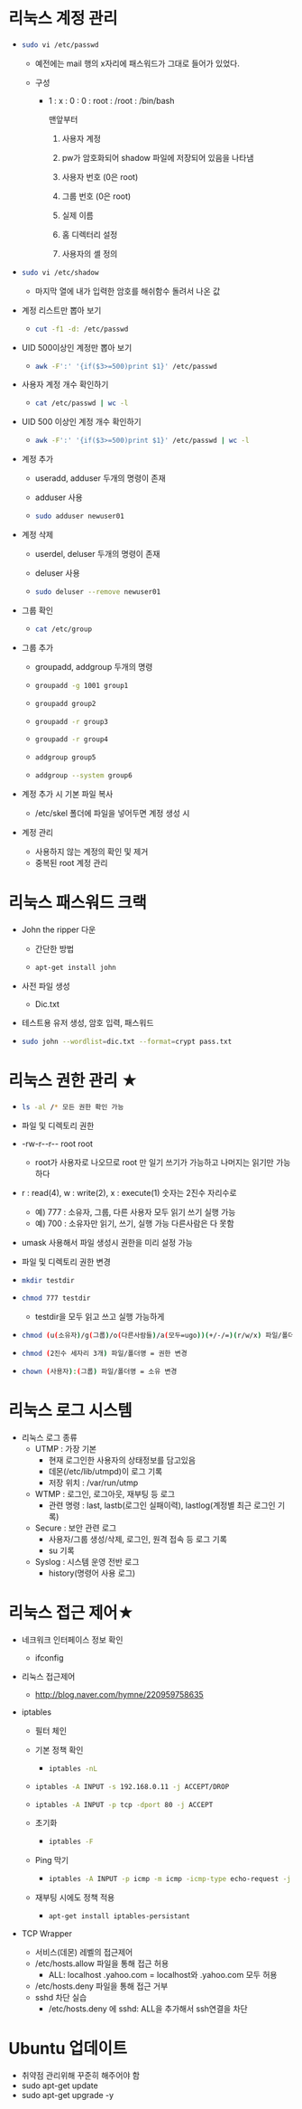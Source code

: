 # 리눅스 계정 관리

- ```bash
  sudo vi /etc/passwd
  ```

  - 예전에는 mail 행의 x자리에 패스워드가 그대로 들어가 있었다.

  - 구성

    - 1 : x : 0 : 0 : root : /root : /bin/bash

      맨앞부터

      1. 사용자 계정

      2. pw가 암호화되어 shadow 파일에 저장되어 있음을 나타냄

      3. 사용자 번호 (0은 root)

      4. 그룹 번호 (0은 root)

      5. 실제 이름

      6. 홈 디렉터리 설정

      7. 사용자의 셸 정의

- ```bash
  sudo vi /etc/shadow
  ```

  - 마지막 열에 내가 입력한 암호를 해쉬함수 돌려서 나온 값

- 계정 리스트만 뽑아 보기

  - ```bash
    cut -f1 -d: /etc/passwd
    ```

- UID 500이상인 계정만 뽑아 보기

  - ```bash
    awk -F':' '{if($3>=500)print $1}' /etc/passwd
    ```

- 사용자 계정 개수 확인하기

  - ```bash
    cat /etc/passwd | wc -l
    ```

- UID 500 이상인 계정 개수 확인하기

  - ```bash
    awk -F':' '{if($3>=500)print $1}' /etc/passwd | wc -l
    ```

- 계정 추가

  - useradd, adduser 두개의 명령이 존재

  - adduser 사용

  - ```bash
    sudo adduser newuser01
    ```

- 계정 삭제

  - userdel, deluser 두개의 명령이 존재

  - deluser 사용

  - ```bash
    sudo deluser --remove newuser01
    ```

- 그룹 확인

  - ```bash
    cat /etc/group
    ```

- 그룹 추가

  - groupadd, addgroup 두개의 명령

  - ```bash
    groupadd -g 1001 group1
    ```

  - ```bash
    groupadd group2
    ```

  - ```bash
    groupadd -r group3
    ```

  - ```bash
    groupadd -r group4
    ```

  - ```bash
    addgroup group5
    ```

  - ```bash
    addgroup --system group6
    ```

- 계정 추가 시 기본 파일 복사
  - /etc/skel 폴더에 파일을 넣어두면 계정 생성 시

- 계정 관리
  - 사용하지 않는 계정의 확인 및 제거
  - 중복된 root 계정 관리

# 리눅스 패스워드 크랙

- John the ripper 다운

  - 간단한 방법

  - ```bash
    apt-get install john
    ```

- 사전 파일 생성

  - Dic.txt

- 테스트용 유저 생성, 암호 입력, 패스워드 

- ```bash
  sudo john --wordlist=dic.txt --format=crypt pass.txt
  ```

# 리눅스 권한 관리 ★

- ```bash
  ls -al /* 모든 권한 확인 가능
  ```

- 파일 및 디렉토리 권한

- -rw-r--r--     root     root

  - root가 사용자로 나오므로 root 만 일기 쓰기가 가능하고 나머지는 읽기만 가능하다

- r : read(4), w : write(2), x : execute(1)  숫자는 2진수 자리수로

  - 예) 777 : 소유자, 그룹, 다른 사용자 모두 읽기 쓰기 실행 가능
  - 예) 700 : 소유자만 읽기, 쓰기, 실행 가능 다른사람은 다 못함

- umask 사용해서 파일 생성시 권한을 미리 설정 가능

- 파일 및 디렉토리 권한 변경

- ```bash
  mkdir testdir
  ```

- ```bash
  chmod 777 testdir
  ```

  - testdir을 모두 읽고 쓰고 실행 가능하게

- ```bash
  chmod (u(소유자)/g(그룹)/o(다른사람들)/a(모두=ugo))(+/-/=)(r/w/x) 파일/폴더명 = 권한 변경
  ```

- ```bash
  chmod (2진수 세자리 3개) 파일/폴더명 = 권한 변경
  ```

- ```bash
  chown (사용자):(그룹) 파일/폴더명 = 소유 변경
  ```

# 리눅스 로그 시스템

- 리눅스 로그 종류
  - UTMP : 가장 기본
    - 현재 로그인한 사용자의 상태정보를 담고있음
    - 데몬(/etc/lib/utmpd)이 로그 기록
    - 저장 위치 : /var/run/utmp
  - WTMP : 로그인, 로그아웃, 재부팅 등 로그
    - 관련 명령 : last, lastb(로그인 실패이력), lastlog(계정별 최근 로그인 기록)
  - Secure : 보안 관련 로그
    - 사용자/그룹 생성/삭제, 로그인, 원격 접속 등 로그 기록
    - su 기록
  - Syslog : 시스템 운영 전반 로그
    - history(명령어 사용 로그)

# 리눅스 접근 제어★

- 네크워크 인터페이스 정보 확인

  - ifconfig

- 리눅스 접근제어

  - <http://blog.naver.com/hymne/220959758635>

- iptables

  - 필터 체인

  - 기본 정책 확인

    - ```bash
      iptables -nL
      ```

  - ```bash
    iptables -A INPUT -s 192.168.0.11 -j ACCEPT/DROP
    ```

  - ```bash
    iptables -A INPUT -p tcp -dport 80 -j ACCEPT
    ```

  - 초기화

    - ```bash
      iptables -F
      ```

  - Ping 막기

    - ```bash
      iptables -A INPUT -p icmp -m icmp -icmp-type echo-request -j DROP
      ```

  - 재부팅 시에도 정책 적용

    - ```bash
      apt-get install iptables-persistant
      ```

- TCP Wrapper

  - 서비스(데몬) 레벨의 접근제어
  - /etc/hosts.allow 파일을 통해 접근 허용
    - ALL: localhost .yahoo.com = localhost와 .yahoo.com 모두 허용
  - /etc/hosts.deny 파일을 통해 접근 거부
  - sshd 차단 실습
    - /etc/hosts.deny 에 sshd: ALL을 추가해서 ssh연결을 차단

# Ubuntu 업데이트

- 취약점 관리위해 꾸준히 해주어야 함
- sudo apt-get update
- sudo apt-get upgrade -y



